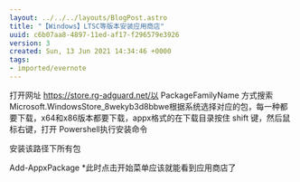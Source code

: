 ```yaml
---
layout: ../../../layouts/BlogPost.astro
title: "【Windows】LTSC等版本安装应用商店"
uuid: c6b07aa8-4897-11ed-af17-f296579e3926
version: 3
created: Sun, 13 Jun 2021 14:34:46 +0000
tags:
- imported/evernote
---
```


打开网址 https://store.rg-adguard.net/以 PackageFamilyName 方式搜索 Microsoft.WindowsStore_8wekyb3d8bbwe根据系统选择对应的包，每一种都要下载，x64和x86版本都要下载，appx格式的在下载目录按住 shift 键，然后鼠标右键，打开 Powershell执行安装命令

安装该路径下所有包

Add-AppxPackage \*此时点击开始菜单应该就能看到应用商店了